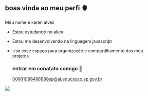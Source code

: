 ## boas vinda ao meu perfi 🫀

Meu nome é karen alves

- Estou estudando no alura
- Estou me desenvolvendo na linguagem javascript
- Uso esse espaço para organização e compartilhamento dos meu projetos

  ### entrar em conatato comigo 📧

  00001088468688sp@al.educacao.sp.gov.br



![](https://tenor.com/pt-BR/view/haikyuu-gif-19592559)
